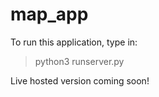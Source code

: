 # map_app

To run this application, type in:
> python3 runserver.py

Live hosted version coming soon!
